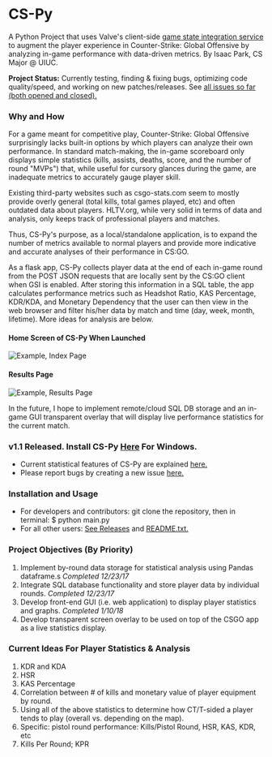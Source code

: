 # CS-Py
A Python Project that uses Valve's client-side [game state integration service](https://developer.valvesoftware.com/wiki/Counter-Strike:_Global_Offensive_Game_State_Integration) to augment the player experience in Counter-Strike: Global Offensive by analyzing in-game performance with data-driven metrics. By Isaac Park, CS Major @ UIUC.

**Project Status:** Currently testing, finding & fixing bugs, optimizing code quality/speed, and working on new patches/releases. See [all issues so far (both opened and closed).](https://github.com/Parkkeo1/CS-Py/issues?utf8=%E2%9C%93&q=is%3Aissue)

### Why and How
For a game meant for competitive play, Counter-Strike: Global Offensive surprisingly lacks built-in options by which players can analyze their own performance. In standard match-making, the in-game scoreboard only displays simple statistics (kills, assists, deaths, score, and the number of round "MVPs") that, while useful for cursory glances during the game, are inadequate metrics to accurately gauge player skill. 

Existing third-party websites such as csgo-stats.com seem to mostly provide overly general (total kills, total games played, etc) and often outdated data about players. HLTV.org, while very solid in terms of data and analysis, only keeps track of professional players and matches. 

Thus, CS-Py's purpose, as a local/standalone application, is to expand the number of metrics available to normal players and provide more indicative and accurate analyses of their performance in CS:GO.

As a flask app, CS-Py collects player data at the end of each in-game round from the POST JSON requests that are locally sent by the CS:GO client when GSI is enabled. After storing this information in a SQL table, the app calculates performance metrics such as Headshot Ratio, KAS Percentage, KDR/KDA, and Monetary Dependency that the user can then view in the web browser and filter his/her data by match and time (day, week, month, lifetime). More ideas for analysis are below.

#### Home Screen of CS-Py When Launched

![Example, Index Page](https://github.com/Parkkeo1/CS-Py/blob/master/documentation/example2.png?raw=true)

#### Results Page

![Example, Results Page](https://github.com/Parkkeo1/CS-Py/blob/master/documentation/example1.png?raw=true)

In the future, I hope to implement remote/cloud SQL DB storage and an in-game GUI transparent overlay that will display live performance statistics for the current match.

### v1.1 Released. Install CS-Py [Here](https://github.com/Parkkeo1/CS-Py/releases/tag/v1.1) For Windows.
- Current statistical features of CS-Py are explained [here.](https://github.com/Parkkeo1/CS-Py/blob/master/documentation/statistics_documentation.md)
- Please report bugs by creating a new issue [here.](https://github.com/Parkkeo1/CS-Py/issues)

### Installation and Usage
- For developers and contributors: git clone the repository, then in terminal: $ python main.py
- For all other users: [See Releases](https://github.com/Parkkeo1/CS-Py/releases) and [README.txt.](https://github.com/Parkkeo1/CS-Py/blob/master/README.txt)

### Project Objectives (By Priority)
1. Implement by-round data storage for statistical analysis using Pandas dataframe.s *Completed 12/23/17*
2. Integrate SQL database functionality and store player data by individual rounds. *Completed 12/23/17*
4. Develop front-end GUI (i.e. web application) to display player statistics and graphs. *Completed 1/10/18*
4. Develop transparent screen overlay to be used on top of the CSGO app as a live statistics display.

### Current Ideas For Player Statistics & Analysis
1. KDR and KDA
2. HSR
3. KAS Percentage
4. Correlation between # of kills and monetary value of player equipment by round.
5. Using all of the above statistics to determine how CT/T-sided a player tends to play (overall vs. depending on the map).
6. Specific: pistol round performance: Kills/Pistol Round, HSR, KAS, KDR, etc
7. Kills Per Round; KPR
